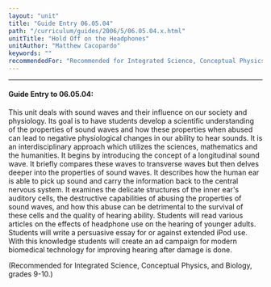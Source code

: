 ```yaml
---
layout: "unit"
title: "Guide Entry 06.05.04"
path: "/curriculum/guides/2006/5/06.05.04.x.html"
unitTitle: "Hold Off on the Headphones"
unitAuthor: "Matthew Cacopardo"
keywords: ""
recommendedFor: "Recommended for Integrated Science, Conceptual Physics, and Biology, grades 9-10."
---
```

<body>
<hr/>
 <h4>
  Guide Entry to 06.05.04:
 </h4>
 <p>
  This unit deals with sound waves and their influence on our society and physiology. Its goal is to have students develop a scientific understanding of the properties of sound waves and how these properties when abused can lead to negative physiological changes in our ability to hear sounds. It is an interdisciplinary approach which utilizes the sciences, mathematics and the humanities. It begins by introducing the concept of a longitudinal sound wave. It briefly compares these waves to transverse waves but then delves deeper into the properties of sound waves. It describes how the human ear is able to pick up sound and carry the information back to the central nervous system. It examines the delicate structures of the inner ear's auditory cells, the destructive capabilities of abusing the properties of sound waves, and how this abuse can be detrimental to the survival of these cells and the quality of hearing ability. Students will read various articles on the effects of headphone use on the hearing of younger adults. Students will write a persuasive essay for or against extended iPod use. With this knowledge students will create an ad campaign for modern biomedical technology for improving hearing after damage is done.
 </p>
<p>
  (Recommended for Integrated Science, Conceptual Physics, and Biology, grades 9-10.)
 </p>

</body>